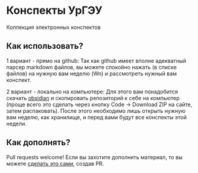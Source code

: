 # Конспекты УрГЭУ

Коллекция электронных конспектов

## Как использовать?

1 вариант - прямо на github:
Так как github имеет вполне адекватный парсер markdown файлов, вы можете спокойно нажать (в списке файлов) на нужную вам неделю (Wn) и рассмотреть нужный вам конспект.

2 вариант - локально на компьютере:
Для этого вам понадобится скачать [obsidian](https://obsidian.md/) и скопировать репозиторий к себе на компьютер (проще всего это сделать через кнопку Code -> Download ZIP на сайте, затем распаковать).
После этого необходимо лишь открыть нужную вам неделю, как хранилище, и перед вами будут все конспекты этой недели.

## Как дополнять?

Pull requests welcome!
Если вы захотите дополнить материал, то вы можете [сделать это сами](https://docs.github.com/en/pull-requests/collaborating-with-pull-requests/proposing-changes-to-your-work-with-pull-requests/creating-a-pull-request), создав PR.
